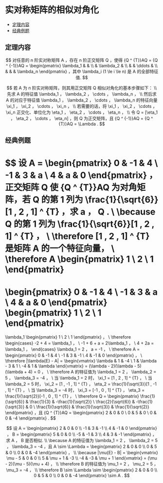# 实对称矩阵的相似对角化

* [定理内容](#定理内容)
* [经典例题](#经典例题)

## 定理内容

$$
对任意的 n 阶实对称矩阵 A ，存在 n 阶正交矩阵 Q ，使得 {Q ^ {T}}AQ = {Q ^ {-1}}AQ =
\begin{pmatrix}
\lambda_1 & & \\
& \lambda_2 & \\
& & \ddots & \\
& & & \lambda_n
\end{pmatrix}
，其中 \lambda_i (1 \le i \le n) 是 A 的全部特征值.
$$

$$
若 A 为 n 阶实对称矩阵，则其用正交矩阵 Q 相似对角化的基本步骤如下：
\\
先求 A 的特征值 \lambda_1 ， \lambda_2 ， \cdots ， \lambda_n ，
\\
然后求 A 的对应于特征值 \lambda_1 ， \lambda_2 ， \cdots ， \lambda_n 的特征向量 \xi_1 ， \xi_2 ， \cdots ， \xi_n ，
\\
若需要的话，将 \xi_1 ， \xi_2 ， \cdots ， \xi_n 正交化、单位化为 \eta_1 ， \eta_2 ， \cdots ， \eta_n ，
\\
令 Q = [\eta_1 ， \eta_2 ， \cdots ， \eta_n] ，则 Q 为正交矩阵，且 {Q ^ {-1}}AQ = {Q ^ {T}}AQ = \Lambda .
$$

## 经典例题

$$
设 A =
\begin{pmatrix}
0 & -1 & 4 \\
-1 & 3 & a \\
4 & a & 0
\end{pmatrix}
，正交矩阵 Q 使 {Q ^ {T}}AQ 为对角矩阵，若 Q 的第 1 列为 \frac{1}{\sqrt{6}}[1 , 2 , 1] ^ {T} ，求 a ， Q .
\\
\because Q 的第 1 列为 \frac{1}{\sqrt{6}}[1 , 2 , 1] ^ {T} ，
\\
\therefore [1 , 2 , 1] ^ {T} 是矩阵 A 的一个特征向量，
\\
\therefore A
\begin{pmatrix}
1 \\
2 \\
1
\end{pmatrix}
=
\begin{pmatrix}
0 & -1 & 4 \\
-1 & 3 & a \\
4 & a & 0
\end{pmatrix}
\begin{pmatrix}
1 \\
2 \\
1
\end{pmatrix}
=
\lambda_1
\begin{pmatrix}
1 \\
2 \\
1
\end{pmatrix} ，
\\
\therefore
\begin{cases}
-2 + 4 = \lambda_1 ， \\
-1 + 6 + a = 2\lambda_1 ， \\
4 + 2a = \lambda_1 ，
\end{cases}
\lambda_1 = 2 ， a = -1 ，
\\
\therefore A =
\begin{pmatrix}
0 & -1 & 4 \\
-1 & 3 & -1 \\
4 & -1 & 0
\end{pmatrix} ，
\\
\therefore |\lambda{E} - A| =
\begin{vmatrix}
\lambda & 1 & -4 \\
1 & \lambda - 3 & 1 \\
-4 & 1 & \lambda
\end{vmatrix}
= (\lambda - 2)(\lambda - 5)(\lambda + 4) = 0 ，
\\
\therefore A 的特征值为 \lambda_1 = 2 ， \lambda_2 = 5 ， \lambda_3 = -4 ，
\\
当 \lambda_1 = 2 时， \xi_1 = [1 , 2 , 1] ^ {T} ，
\\
当 \lambda_2 = 5 时， \xi_2 = [1 , -1 , 1] ^ {T} ， \eta_2 = \frac{1}{\sqrt{3}}[1 , -1 , 1] ^ {T} ，
\\
当 \lambda_3 = -4 时， \xi_3 = [-1 , 0 , 1] ^ {T} ， \eta_3 = \frac{1}{\sqrt{2}}[-1 , 0 , 1] ^ {T} ，
\\
\therefore Q =
\begin{pmatrix}
\frac{1}{\sqrt{6}} & \frac{1}{3} & -\frac{1}{\sqrt{2}} \\
\frac{2}{\sqrt{6}} & -\frac{1}{\sqrt{3}} & 0 \\
\frac{1}{\sqrt{6}} & \frac{1}{\sqrt{3}} & \frac{1}{\sqrt{2}}
\end{pmatrix} ，且 {Q ^ {T}}AQ =
\begin{pmatrix}
2 & 0 & 0 \\
0 & 5 & 0 \\
0 & 0 & -4
\end{pmatrix} .
$$

$$
设 A =
\begin{pmatrix}
2 & 0 & 0 \\
-1 & 3 & -1 \\
4 & -1 & 0
\end{pmatrix}
， B =
\begin{pmatrix}
5 & 0 & 0 \\
-5 & -1 & 3 \\
4 & 3 & -1
\end{pmatrix}
，求 A ， B 是否相似.
\\
\because A 的特征值为 \lambda_1 = 2 ， \lambda_2 = 5 ， \lambda_3 = -4 ，且 A \sim \Lambda =
\begin{pmatrix}
2 & 0 & 0 \\
0 & 5 & 0 \\
0 & 0 & -4
\end{pmatrix} ，
\\
\because |\mu{E} - B| =
\begin{vmatrix}
\mu - 5 & 0 & 0 \\
5 & \mu + 1 & -3 \\
-4 & -3 & \mu + 1
\end{vmatrix}
= (\mu - 2)(\mu - 5)(\mu + 4) ，
\\
\therefore B 的特征值为 \mu_1 = 2 ， \mu_2 = 5 ， \mu_3 = -4 ，
\\
\therefore B \sim \Lambda \sim
\begin{pmatrix}
2 & 0 & 0 \\
0 & 5 & 0 \\
0 & 0 & -4
\end{pmatrix}
\sim A .
$$



